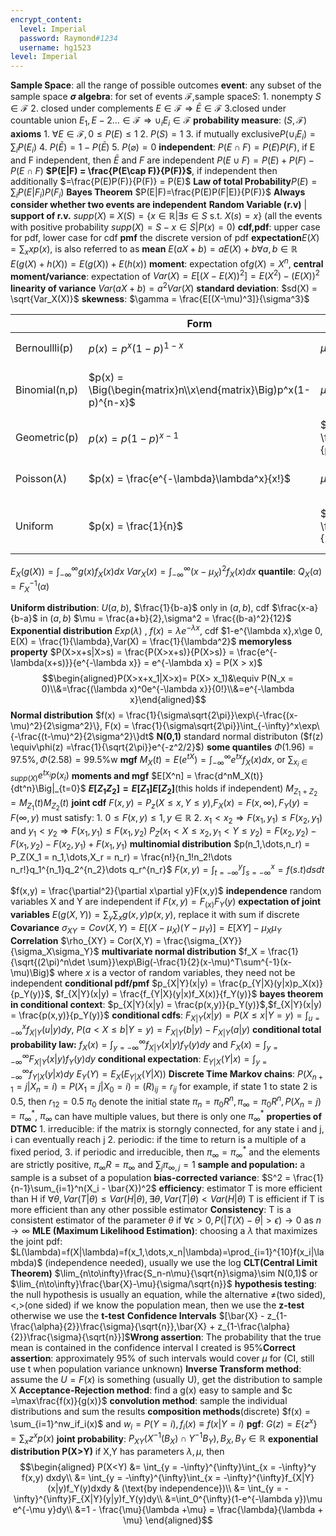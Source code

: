 ```yaml
---
encrypt_content:
  level: Imperial
  password: Raymond#1234
  username: hg1523
level: Imperial
---
```

**Sample Space**: all the range of possible outcomes
**event**: any subset of the sample space
**$\sigma$ algebra**: for set of events $\mathcal{F}$,sample space$S$: 1. nonempty $S\in\mathcal{F}$ 2. closed under complements $E\in\mathcal{F}\Rightarrow \bar{E}\in\mathcal{F}$ 3.closed under countable union $E_1,E-2\dots\in\mathcal{F}\Rightarrow\cup_{i}E_i\in\mathcal{F}$
**probability measure**: $(S, \mathcal{F})$
**axioms** 1. $\forall E\in\mathcal{F},0\le P(E)\le 1$ 2. $P(S) = 1$ 3. if mutually exclusive$P\Big(\cup_iE_i\Big) = \sum_iP(E_i)$ 4. $P(\bar{E}) = 1 - P(\bar{E})$ 5. $P(\varnothing) = 0$
**independent**: $P(E\cap F)=P(E)P(F)$, if E and F independent, then $\bar{E}$ and $F$ are independent
$P(E\cup F) = P(E)+P(F)-P(E\cap F)$
**$P(E|F) = \frac{P(E\cap F)}{P(F)}$**, if independent then additionally $=\frac{P(E)P(F)}{P(F)} = P(E)$
**Law of total Probability**$P(E) = \sum_iP(E|F_i)P(F_i)$
**Bayes Theorem** $P(E|F)=\frac{P(E)P(F|E)}{P(F)}$
**Always consider whether two events are independent**
**Random Variable (r.v)** | **support of r.v.** $supp(X)\equiv X(S) = \{x\in\mathbb{R} | \exists s\in S\text{ s.t. }X(s) = x\}$ (all the events with positive probability $supp(X) = S - {x\in S| P(x) = 0}$)
**cdf,pdf**: upper case for pdf, lower case for cdf
**pmf** the discrete version of pdf
**expectation**$E(X) = \sum_xxp(x)$, is also referred to as **mean** $E(aX+b) = aE(X) + b\forall a,b\in\mathbb{R}$ $E(g(X) + h(X)) = E(g(X)) + E(h(x))$
**moment**: expectation of$g(X) = X^n$, **central moment/variance**: expectation of $Var(X) = E[(X - E(X))^2] = E(X^2)-(E(X))^2$
**linearity of variance** $Var(aX+b) = a^2Var(X)$
**standard deviation**: $sd(X) = \sqrt{Var_X(X)}$
**skewness**: $\gamma = \frac{E[(X-\mu)^3]}{\sigma^3}$

| |Form|Mean|Variance|skewness|
|-|-|-|-|-|
|Bernoullli(p)|$p(x) = p^x(1-p)^{1-x}$|$\mu = p$|$\sigma^2 = p(1-p)$|
|Binomial(n,p)|$p(x) = \Big(\begin{matrix}n\\x\end{matrix}\Big)p^x(1-p)^{n-x}$|$\mu = np$|$\sigma^2=np(1-p)$|$\gamma = \frac{1-2p}{\sqrt{np(1-p)}}$|
|Geometric(p)|$p(x) = p(1-p)^{x-1}$|$\mu = \frac{1}{p}$|$\sigma^2 = \frac{1-p}{p^2}$|
|Poisson($\lambda$)|$p(x) = \frac{e^{-\lambda}\lambda^x}{x!}$|$\mu = \lambda$|$\sigma^2 = \lambda$|$\gamma_1 = \frac{1}{\lambda}$|
|Uniform|$p(x) = \frac{1}{n}$|$\mu = \frac{n+1}{2}$|$\sigma^2 = \frac{n^2-1}{12}$|

$E_X(g(X)) = \int_{-\infty}^{\infty}g(x)f_X(x)dx$
$Var_X(x) = \int_{-\infty}^{\infty}(x-\mu_X)^2f_X(x)dx$
**quantile**: $Q_X(\alpha) = F_X^{-1}(\alpha)$

**Uniform distribution**: $U(a,b)$, $\frac{1}{b-a}$ only in $(a,b)$, cdf $\frac{x-a}{b-a}$ in $(a,b)$ $\mu = \frac{a+b}{2},\sigma^2 = \frac{(b-a)^2}{12}$
**Exponential distribution** $Exp(\lambda)$ , $f(x) = \lambda e^{-\lambda x}$, cdf $1-e^{\lambda x},x\ge 0, E(X) = \frac{1}{\lambda},Var(X) = \frac{1}{\lambda^2}$
**memoryless property** $P(X>x+s|X>s) = \frac{P(X>x+s)}{P(X>s)} = \frac{e^{-\lambda(x+s)}}{e^{-\lambda x}} = e^{-\lambda x} = P(X > x)$
$$\begin{aligned}P(X>x+x_1|X>x)= P(X> x_1)&\equiv P(N_x = 0)\\&=\frac{(\lambda x)^0e^{-\lambda x}}{0!}\\&=e^{-\lambda x}\end{aligned}$$
**Normal distribution** $f(x) = \frac{1}{\sigma\sqrt{2\pi}}\exp\{-\frac{(x-\mu)^2}{2\sigma^2}\}, F(x) = \frac{1}{\sigma\sqrt{2\pi}}\int_{-\infty}^x\exp\{-\frac{(t-\mu)^2}{2\sigma^2}\}dt$
**N(0,1)** standard normal distributon ($f(z) \equiv\phi(z) =\frac{1}{\sqrt{2\pi}}e^{-z^2/2}$)
**some quantiles** $\Phi(1.96) = 97.5\%,\Phi(2.58) = 99.5\%$w
**mgf** $M_X(t) = E(e^{tX}) = \int_{-\infty}^{\infty}e^{tx}f_X(x)dx,$ or $\sum_{x_i\in supp(X)}e^{tx_i}p(x_i)$
**moments and mgf** $E[X^n] = \frac{d^nM_X(t)}{dt^n}\Big|_{t=0}$
**$E[Z_1Z_2] = E[Z_1]E[Z_2]$**(this holds if independent) $M_{Z_1+Z_2} = M_{Z_1}(t)M_{Z_2}(t)$
**joint cdf** $F(x,y) = P_z(X\le x,Y\le y)$,$F_X(x) = F(x,\infty),F_Y(y) = F(\infty, y)$
must satisfy: 1. $0\le F(x,y)\le 1,y\in\mathbb{R}$ 2. $x_1<x_2\Rightarrow F(x_1,y_1)\le F(x_2,y_1)$ and $y_1<y_2\Rightarrow F(x_1,y_1)\le F(x_1,y_2)$
$P_Z(x_1<X\le x_2,y_1<Y\le y_2) = F(x_2,y_2)-F(x_1,y_2) - F(x_2,y_1) + F(x_1,y_1)$
**multinomial distribution** $p(n_1,\dots,n_r) = P_Z(X_1 = n_1,\dots,X_r = n_r) = \frac{n!}{n_1!n_2!\dots n_r!}q_1^{n_1}q_2^{n_2}\dots q_r^{n_r}$
$F(x,y) = \int_{t = -\infty}^y\int_{s=-\infty}^x = f(s.t)dsdt$

$f(x,y) = \frac{\partial^2}{\partial x\partial y}F(x,y)$
**independence** random variables X and Y are independent if $F(x,y) = F_(x)F_Y(y)$
**expectation of joint variables** $E(g(X,Y)) = \sum_y\sum_x g(x,y)p(x,y)$, replace it with sum if discrete
**Covariance** $\sigma_{XY} = Cov(X,Y) = E[(X-\mu_X)(Y-\mu_Y)] = E[XY] -\mu_X\mu_Y$
**Correlation** $\rho_{XY} = Cor(X,Y) = \frac{\sigma_{XY}}{\sigma_X\sigma_Y}$
**multivariate normal distribution** $f_X = \frac{1}{\sqrt{(2\pi)^n\det \sum}}\exp\Big(-\frac{1}{2}(x-\mu)^T\sum^{-1}(x-\mu)\Big)$ where $x$ is a vector of random variables, they need not be independent
**conditional pdf/pmf** $p_{X|Y}(x|y) = \frac{p_{Y|X}(y|x)p_X(x)}{p_Y(y)}$, $f_{X|Y}(x|y) = \frac{f_{Y|X}(y|x)f_X(x)}{f_Y(y)}$
**bayes theorem in conditional context**: $p_{X|Y}(x|y) = \frac{p(x,y)}{p_Y(y)}$,$f_{X|Y}(x|y) = \frac{p(x,y)}{p_Y(y)}$
**conditional cdfs**: $F_{X|Y}(x|y) = P(X\le x|Y = y) = \int_{u =-\infty}^{x}f_{X|Y}(u|y)dy$, $P(a<X\le b|Y = y) = F_{X|Y}(b|y) - F_{X|Y}(a|y)$
**conditional total probability law:** $f_X(x) = \int_{y=-\infty}^{\infty}f_{X|Y}(x|y)f_Y(y)dy$ and $F_X(x) = \int_{y=-\infty}^{\infty}F_{X|Y}(x|y)f_Y(y)dy$
**conditional expectation**: $E_{Y|X}(Y|x) = \int_{y=-\infty}^{\infty}f_{Y|X}(y|x)dy$
$E_Y(Y) = E_X(E_{Y|X}(Y|X))$
**Discrete Time Markov chains**: $P(X_{n+1}=j|X_n = i) = P(X_1 = j|X_0 = i) = (R)_{ij} = r_{ij}$
for example, if state 1 to state 2 is 0.5, then $r_{12} = 0.5$
$\pi_0$ denote the initial state $\pi_n = \pi_0R^n,\pi_{\infty} = \pi_0R^n,P(X_n = j) = \pi_{\infty}^*$, $\pi_{\infty}$ can have multiple values, but there is only one $\pi_{\infty}^*$
**properties of DTMC** 1. irreducible: if the matrix is storngly connected, for any state i and j, i can eventually reach j 2. periodic: if the time to return is a multiple of a fixed period, 3. if periodic and irreducible, then $\pi_{\infty} =\pi_{\infty}^*$ and the elements are strictly positive, $\pi_{\infty}R = \pi_{\infty}$ and $\sum_j\pi_{\infty,j} = 1$
**sample and population:** a sample is a subset of a population
**bias-corrected variance**: $S^2 = \frac{1}{n-1}\sum_{i=1}^n(X_i - \bar{X})^2$
**efficiency**: estimator T is more efficient than H if $\forall\theta,Var(T|\theta)\le Var(H|\theta),\exists\theta,Var(T|\theta)<Var(H|\theta)$
T is efficient if T is more efficient than any other possible estimator
**Consistency**: T is a consistent estimator of the parameter $\theta$ if $\forall\epsilon > 0,P(|T(X)-\theta|>\epsilon)\to 0\text{ as }n\to\infty$
**MLE (Maximum Likelihood Estimation)**: choosing a $\lambda$ that maximizes the joint pdf: $L(\lambda)=f(X|\lambda)=f(x_1,\dots,x_n|\lambda)=\prod_{i=1}^{10}f(x_i|\lambda)$ (independence needed), usually we use the log
**CLT(Central Limit Theorem)** $\lim_{n\to\infty}\frac{S_n-n\mu}{\sqrt{n}\sigma}\sim N(0,1)$ or $\lim_{n\to\infty}\frac{\bar{X}-\mu}{\sigma/\sqrt{n}}$
**hypothesis testing**: the null hypothesis is usually an equation, while the alternative $\neq$(two sided), $<,>$(one sided)
if we know the population mean, then we use the **z-test** otherwise we use the **t-test**
**Confidence Intervals** $[\bar{X} - z_{1-\frac{\alpha}{2}}\frac{\sigma}{\sqrt{n}},\bar{X} + z_{1-\frac{\alpha}{2}}\frac{\sigma}{\sqrt{n}}]$**Wrong assertion**:  The probability that the true mean is contained in the confidence interval I created is 95%**Correct assertion**: approximately 95% of such intervals would cover $\mu$ 
for (CI, still use t when population variance unknown)
**Inverse Transform method**: assume the $U = F(x)$ is something (usually U), get the distribution to sample X
**Acceptance-Rejection method**: find a g(x) easy to sample and $c =\max\frac{f(x)}{g(x)}$
**convolution method**: sample the individual distributions and sum the results
**composition methods**(discrete) $f(x) = \sum_{i=1}^nw_if_i(x)$ and $w_i = P(Y = i), f_i(x)\equiv f(x|Y = i)$
**pgf**: $G(z) = E\{z^x\} =\sum_{x}z^xp(x)$
**joint probability**: $P_{XY}(X^{-1}(B_X)\cap Y^{-1}B_Y), B_X,B_Y\in\mathbb{R}$
**exponential distribution P(X>Y)** if X,Y has parameters $\lambda,\mu$, then $$\begin{aligned}
P(X<Y) &= \int_{y = -\infty}^{\infty}\int_{x = -\infty}^y f(x,y) dxdy\\
&= \int_{y = -\infty}^{\infty}\int_{x = -\infty}^{\infty}f_{X|Y}(x|y)f_Y(y)dxdy & (\text{by independence})\\
&= \int_{y = -\infty}^{\infty}F_{X|Y}(y|y)f_Y(y)dy\\
&=\int_0^{\infty}(1-e^{-\lambda y})\mu e^{-\mu y}dy\\
&=1 - \frac{\mu}{\lambda +\mu} = \frac{\lambda}{\lambda + \mu}
\end{aligned}$$
